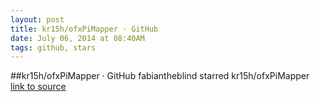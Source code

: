 ```yaml
---
layout: post
title: kr15h/ofxPiMapper · GitHub
date: July 06, 2014 at 08:40AM
tags: github, stars
---
```

##kr15h/ofxPiMapper · GitHub
fabiantheblind starred kr15h/ofxPiMapper
[link to source](http://ift.tt/1pNgUS0) 
